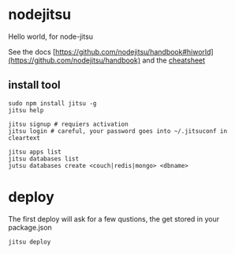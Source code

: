 # nodejitsu
Hello world, for node-jitsu

See the docs [https://github.com/nodejitsu/handbook#hiworld](https://github.com/nodejitsu/handbook)
and the [cheatsheet](http://cheatsheet.nodejitsu.com/)

## install tool

    sudo npm install jitsu -g
    jitsu help
    
    jitsu signup # requiers activation
    jitsu login # careful, your password goes into ~/.jitsuconf in cleartext
    
    jitsu apps list
    jitsu databases list
    jutsu databases create <couch|redis|mongo> <dbname>
    

# deploy
The first deploy will ask for a few qustions, the get stored in your package.json

    jitsu deploy 